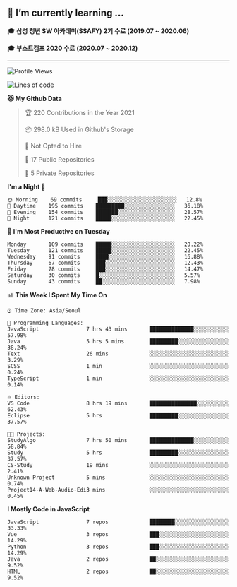 ## 🌱 I’m currently learning ...

**🎓 삼성 청년 SW 아카데미(SSAFY) 2기 수료 (2019.07 ~ 2020.06)**

**🎓 부스트캠프 2020 수료 (2020.07 ~ 2020.12)**
 
-----

<!--START_SECTION:waka-->
![Profile Views](http://img.shields.io/badge/Profile%20Views-4-blue)

![Lines of code](https://img.shields.io/badge/From%20Hello%20World%20I%27ve%20Written-2.9%20million%20lines%20of%20code-blue)

**🐱 My Github Data** 

> 🏆 220 Contributions in the Year 2021
 > 
> 📦 298.0 kB Used in Github's Storage 
 > 
> 🚫 Not Opted to Hire
 > 
> 📜 17 Public Repositories 
 > 
> 🔑 5 Private Repositories  
 > 
**I'm a Night 🦉** 

```text
🌞 Morning    69 commits     ███░░░░░░░░░░░░░░░░░░░░░░   12.8% 
🌆 Daytime    195 commits    █████████░░░░░░░░░░░░░░░░   36.18% 
🌃 Evening    154 commits    ███████░░░░░░░░░░░░░░░░░░   28.57% 
🌙 Night      121 commits    █████░░░░░░░░░░░░░░░░░░░░   22.45%

```
📅 **I'm Most Productive on Tuesday** 

```text
Monday       109 commits    █████░░░░░░░░░░░░░░░░░░░░   20.22% 
Tuesday      121 commits    █████░░░░░░░░░░░░░░░░░░░░   22.45% 
Wednesday    91 commits     ████░░░░░░░░░░░░░░░░░░░░░   16.88% 
Thursday     67 commits     ███░░░░░░░░░░░░░░░░░░░░░░   12.43% 
Friday       78 commits     ███░░░░░░░░░░░░░░░░░░░░░░   14.47% 
Saturday     30 commits     █░░░░░░░░░░░░░░░░░░░░░░░░   5.57% 
Sunday       43 commits     ██░░░░░░░░░░░░░░░░░░░░░░░   7.98%

```


📊 **This Week I Spent My Time On** 

```text
⌚︎ Time Zone: Asia/Seoul

💬 Programming Languages: 
JavaScript               7 hrs 43 mins       ██████████████░░░░░░░░░░░   57.98% 
Java                     5 hrs 5 mins        █████████░░░░░░░░░░░░░░░░   38.24% 
Text                     26 mins             ░░░░░░░░░░░░░░░░░░░░░░░░░   3.29% 
SCSS                     1 min               ░░░░░░░░░░░░░░░░░░░░░░░░░   0.24% 
TypeScript               1 min               ░░░░░░░░░░░░░░░░░░░░░░░░░   0.14%

🔥 Editors: 
VS Code                  8 hrs 19 mins       ███████████████░░░░░░░░░░   62.43% 
Eclipse                  5 hrs               █████████░░░░░░░░░░░░░░░░   37.57%

🐱‍💻 Projects: 
StudyAlgo                7 hrs 50 mins       ██████████████░░░░░░░░░░░   58.84% 
Study                    5 hrs               █████████░░░░░░░░░░░░░░░░   37.57% 
CS-Study                 19 mins             ░░░░░░░░░░░░░░░░░░░░░░░░░   2.41% 
Unknown Project          5 mins              ░░░░░░░░░░░░░░░░░░░░░░░░░   0.74% 
Project14-A-Web-Audio-Edi3 mins              ░░░░░░░░░░░░░░░░░░░░░░░░░   0.45%

```

**I Mostly Code in JavaScript** 

```text
JavaScript               7 repos             ████████░░░░░░░░░░░░░░░░░   33.33% 
Vue                      3 repos             ███░░░░░░░░░░░░░░░░░░░░░░   14.29% 
Python                   3 repos             ███░░░░░░░░░░░░░░░░░░░░░░   14.29% 
Java                     2 repos             ██░░░░░░░░░░░░░░░░░░░░░░░   9.52% 
HTML                     2 repos             ██░░░░░░░░░░░░░░░░░░░░░░░   9.52%

```



<!--END_SECTION:waka-->

